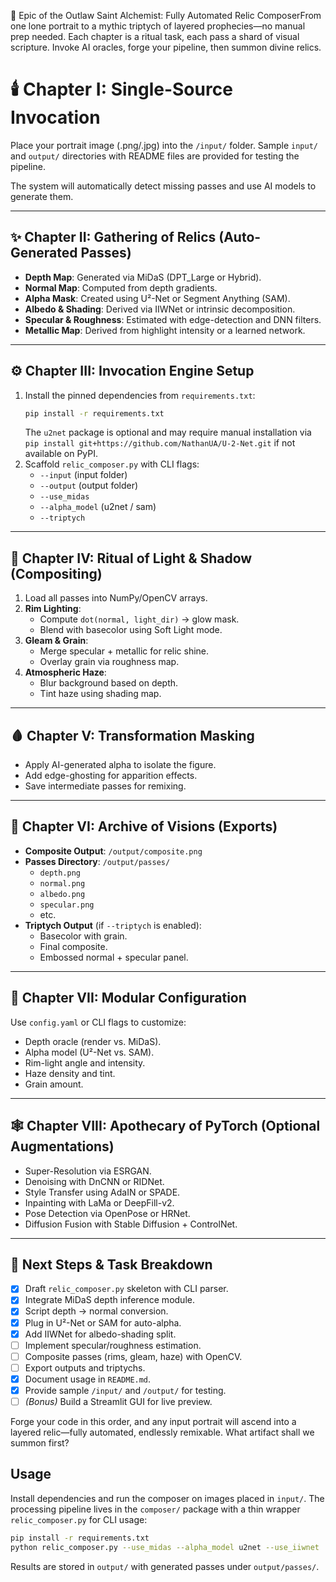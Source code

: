 📜 Epic of the Outlaw Saint Alchemist: Fully Automated Relic ComposerFrom one lone portrait to a mythic triptych of layered prophecies—no manual prep needed. Each chapter is a ritual task, each pass a shard of visual scripture. Invoke AI oracles, forge your pipeline, then summon divine relics.

# 🕯️ Chapter I: Single-Source Invocation

Place your portrait image (.png/.jpg) into the `/input/` folder.
Sample `input/` and `output/` directories with README files are provided for
testing the pipeline.

The system will automatically detect missing passes and use AI models to generate them.

---

## ✨ Chapter II: Gathering of Relics (Auto-Generated Passes)

- **Depth Map**: Generated via MiDaS (DPT_Large or Hybrid).
- **Normal Map**: Computed from depth gradients.
- **Alpha Mask**: Created using U²-Net or Segment Anything (SAM).
- **Albedo & Shading**: Derived via IIWNet or intrinsic decomposition.
- **Specular & Roughness**: Estimated with edge-detection and DNN filters.
- **Metallic Map**: Derived from highlight intensity or a learned network.

---

## ⚙️ Chapter III: Invocation Engine Setup

1. Install the pinned dependencies from `requirements.txt`:
    ```bash
    pip install -r requirements.txt
    ```
   The `u2net` package is optional and may require manual installation via
   `pip install git+https://github.com/NathanUA/U-2-Net.git` if not available on
   PyPI.
2. Scaffold `relic_composer.py` with CLI flags:
    - `--input` (input folder)
    - `--output` (output folder)
    - `--use_midas`
    - `--alpha_model` (u2net / sam)
    - `--triptych`

---

## 💫 Chapter IV: Ritual of Light & Shadow (Compositing)

1. Load all passes into NumPy/OpenCV arrays.
2. **Rim Lighting**:
    - Compute `dot(normal, light_dir)` → glow mask.
    - Blend with basecolor using Soft Light mode.
3. **Gleam & Grain**:
    - Merge specular + metallic for relic shine.
    - Overlay grain via roughness map.
4. **Atmospheric Haze**:
    - Blur background based on depth.
    - Tint haze using shading map.

---

## 🩸 Chapter V: Transformation Masking

- Apply AI-generated alpha to isolate the figure.
- Add edge-ghosting for apparition effects.
- Save intermediate passes for remixing.

---

## 📁 Chapter VI: Archive of Visions (Exports)

- **Composite Output**: `/output/composite.png`
- **Passes Directory**: `/output/passes/`
  - `depth.png`
  - `normal.png`
  - `albedo.png`
  - `specular.png`
  - etc.
- **Triptych Output** (if `--triptych` is enabled):
  - Basecolor with grain.
  - Final composite.
  - Embossed normal + specular panel.

---

## 🔧 Chapter VII: Modular Configuration

Use `config.yaml` or CLI flags to customize:
- Depth oracle (render vs. MiDaS).
- Alpha model (U²-Net vs. SAM).
- Rim-light angle and intensity.
- Haze density and tint.
- Grain amount.

---

## 🕸 Chapter VIII: Apothecary of PyTorch (Optional Augmentations)

- Super-Resolution via ESRGAN.
- Denoising with DnCNN or RIDNet.
- Style Transfer using AdaIN or SPADE.
- Inpainting with LaMa or DeepFill-v2.
- Pose Detection via OpenPose or HRNet.
- Diffusion Fusion with Stable Diffusion + ControlNet.

---

## 🚀 Next Steps & Task Breakdown

- [x] Draft `relic_composer.py` skeleton with CLI parser.
- [x] Integrate MiDaS depth inference module.
- [x] Script depth → normal conversion.
- [x] Plug in U²-Net or SAM for auto-alpha.
- [x] Add IIWNet for albedo-shading split.
- [ ] Implement specular/roughness estimation.
- [ ] Composite passes (rims, gleam, haze) with OpenCV.
- [ ] Export outputs and triptychs.
- [x] Document usage in `README.md`.
- [x] Provide sample `/input/` and `/output/` for testing.
- [ ] *(Bonus)* Build a Streamlit GUI for live preview.

Forge your code in this order, and any input portrait will ascend into a layered relic—fully automated, endlessly remixable. What artifact shall we summon first?


## Usage

Install dependencies and run the composer on images placed in `input/`.
The processing pipeline lives in the `composer/` package with a thin wrapper
`relic_composer.py` for CLI usage:

```bash
pip install -r requirements.txt
python relic_composer.py --use_midas --alpha_model u2net --use_iiwnet
```

Results are stored in `output/` with generated passes under `output/passes/`.
